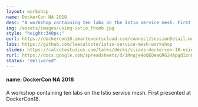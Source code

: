 ```yaml
---
layout: workshop
name: DockerCon NA 2018 
desc: "A workshop containing ten labs on the Istio service mesh. First presented at DockerCon18. <p>See the resource links below.</p>      <p>(<a href='/assets/images/using-istio.jpg'>large image</a>)</p>"
img: /assets/images/using-istio_thumb.jpg
style: "height:340px;"
eurl: https://dockercon18.smarteventscloud.com/connect/sessionDetail.ww?SESSION_ID=187485
labs: https://github.com/leecalcote/istio-service-mesh-workshop
slides: https://calcotestudios.com/talks/decks/slides-dockercon-18-using-istio.html
rurl: https://docs.google.com/spreadsheets/d/1Rnqje4oQEQeaQRG24ApgdIzn8A2Pa3j5kzbm13_bJLA/edit#gid=785404462
status: "delivered"
---
```


<h4> name: DockerCon NA 2018 </h4>
A workshop containing ten labs on the Istio service mesh. First presented at DockerCon18.